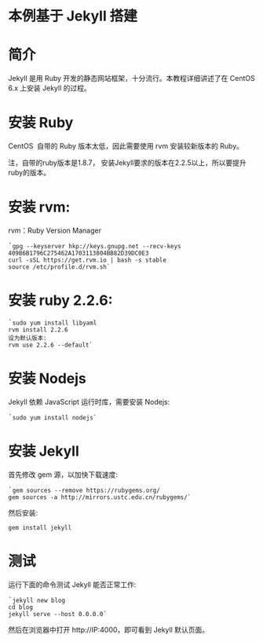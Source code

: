 # 本例基于 Jekyll 搭建

# 简介

 Jekyll  是用 Ruby 开发的静态网站框架，十分流行。本教程详细讲述了在 CentOS 6.x 上安装 Jekyll 的过程。

# 安装 Ruby

CentOS&nbsp; 自带的 Ruby 版本太低，因此需要使用 rvm 安装较新版本的 Ruby。

注，自带的ruby版本是1.8.7， 安装Jekyll要求的版本在2.2.5以上，所以要提升ruby的版本。

# 安装 rvm:

rvm：Ruby Version Manager

<pre class="">`<code class="hljs avrasm has-numbering nginx"><span class="hljs-attribute"><span class="hljs-attribute">gpg</span></span> --keyserver hkp://keys<span class="hljs-preprocessor">.gnupg</span><span class="hljs-preprocessor">.net</span> --recv-keys <span class="hljs-number">409</span>B6B1796C275462A1703113804BB82D39DC0E3
curl -sSL https://get<span class="hljs-preprocessor">.rvm</span><span class="hljs-preprocessor">.io</span> | bash -s stable
source /etc/profile<span class="hljs-preprocessor">.d</span>/rvm<span class="hljs-preprocessor">.sh</span>`</code></pre>

# 安装 ruby 2.2.6:

<pre class="">`<code class="hljs fsharp has-numbering css"><span class="hljs-selector-tag"><span class="hljs-selector-tag">sudo</span></span> <span class="hljs-selector-tag"><span class="hljs-selector-tag">yum</span></span> <span class="hljs-selector-tag"><span class="hljs-selector-tag">install</span></span> <span class="hljs-selector-tag"><span class="hljs-selector-tag">libyaml</span></span>
<span class="hljs-selector-tag"><span class="hljs-selector-tag">rvm</span></span> <span class="hljs-selector-tag"><span class="hljs-selector-tag">install</span></span> <span class="hljs-number">2<span class="hljs-selector-class"><span class="hljs-selector-class">.2</span></span></span><span class="hljs-number"><span class="hljs-selector-class"><span class="hljs-selector-class">.6</span></span></span>
设为默认版本:
<span class="hljs-selector-tag"><span class="hljs-selector-tag">rvm</span></span> <span class="hljs-keyword"><span class="hljs-selector-tag"><span class="hljs-selector-tag">use</span></span></span> <span class="hljs-number">2<span class="hljs-selector-class"><span class="hljs-selector-class">.2</span></span></span><span class="hljs-number"><span class="hljs-selector-class"><span class="hljs-selector-class">.6</span></span></span> <span class="hljs-selector-tag"><span class="hljs-selector-tag">--</span></span><span class="hljs-keyword"><span class="hljs-selector-tag"><span class="hljs-selector-tag">default</span></span></span>`</code></pre>

# 安装 Nodejs

Jekyll 依赖 JavaScript 运行时库，需要安装 Nodejs:

<pre class="">`<code class="hljs avrasm has-numbering nginx"><span class="hljs-attribute"><span class="hljs-attribute">sudo</span></span> yum install nodejs`</code></pre>

# 安装 Jekyll

首先修改 gem 源，以加快下载速度:

<pre class="">`<code class="hljs avrasm has-numbering cs">gem sources --<span class="hljs-keyword"><span class="hljs-keyword">remove</span></span> https:<span class="hljs-comment"><span class="hljs-comment">//rubygems</span></span><span class="hljs-preprocessor"><span class="hljs-comment"><span class="hljs-comment">.org</span></span></span><span class="hljs-comment"><span class="hljs-comment">/</span></span>
gem sources -a http:<span class="hljs-comment"><span class="hljs-comment">//mirrors</span></span><span class="hljs-preprocessor"><span class="hljs-comment"><span class="hljs-comment">.ustc</span></span></span><span class="hljs-preprocessor"><span class="hljs-comment"><span class="hljs-comment">.edu</span></span></span><span class="hljs-preprocessor"><span class="hljs-comment"><span class="hljs-comment">.cn</span></span></span><span class="hljs-comment"><span class="hljs-comment">/rubygems/</span></span>`</code></pre>

然后安装:

`gem install jekyll`

# 测试

运行下面的命令测试 Jekyll 能否正常工作:

<pre class="">`<code class="hljs livecodeserver has-numbering css"><span class="hljs-selector-tag"><span class="hljs-selector-tag">jekyll</span></span> <span class="hljs-built_in"><span class="hljs-selector-tag"><span class="hljs-selector-tag">new</span></span></span> <span class="hljs-selector-tag"><span class="hljs-selector-tag">blog</span></span>
<span class="hljs-selector-tag"><span class="hljs-selector-tag">cd</span></span> <span class="hljs-selector-tag"><span class="hljs-selector-tag">blog</span></span>
<span class="hljs-selector-tag"><span class="hljs-selector-tag">jekyll</span></span> <span class="hljs-selector-tag"><span class="hljs-selector-tag">serve</span></span> <span class="hljs-comment"><span class="hljs-selector-tag"><span class="hljs-selector-tag">--host</span></span> 0<span class="hljs-selector-class"><span class="hljs-selector-class">.0</span></span><span class="hljs-selector-class"><span class="hljs-selector-class">.0</span></span><span class="hljs-selector-class"><span class="hljs-selector-class">.0</span></span></span>`</code></pre>

然后在浏览器中打开 http://IP:4000，即可看到 Jekyll 默认页面。


